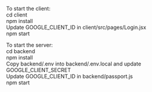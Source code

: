 To start the client:<br>
cd client<br>
npm install<br>
Update GOOGLE_CLIENT_ID in client/src/pages/Login.jsx<br>
npm start<br>


To start the server:<br>
cd backend<br>
npm install<br>
Copy backend/.env into backend/.env.local and update GOOGLE_CLIENT_SECRET<br>
Update GOOGLE_CLIENT_ID in backend/passport.js<br>
npm start<br>
